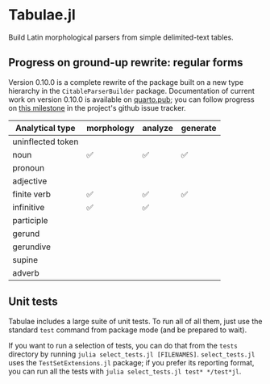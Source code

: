 

# Tabulae.jl

Build Latin morphological parsers from simple delimited-text tables.


## Progress on ground-up rewrite: regular forms


Version 0.10.0 is a complete rewrite of the package built on a new type hierarchy in the `CitableParserBuilder` package. Documentation of current work on version 0.10.0 is available on [quarto.pub](https://neelsmith.quarto.pub/tabulae/); you can follow progress on [this milestone](https://github.com/neelsmith/Tabulae.jl/issues?q=is%3Aopen+is%3Aissue+milestone%3A%220.10+release%22) in the project's github issue tracker.


| Analytical type	| morphology | analyze | generate |
| --- | --- | --- | --- |
| uninflected token | |||
| noun | ✅ |  ✅ |  ✅ |
| pronoun | |||
| adjective | |||
| finite verb | ✅ |✅ | ✅ |
| infinitive | ✅|✅||
| participle | |||
| gerund | |||
| gerundive | |||
| supine | |||
| adverb | |||




## Unit tests

Tabulae includes a large suite of unit tests.  To run all of all them, just use the standard `test` command from package mode (and be prepared to wait).

If you want to run a selection of tests, you can do that from the `tests` directory by running `julia select_tests.jl [FILENAMES]`.   `select_tests.jl` uses the `TestSetExtensions.jl` package; if you prefer its reporting format, you can run all the tests with  `julia select_tests.jl test* */test*jl`.


